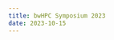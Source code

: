 ```yaml
---
title: bwHPC Symposium 2023
date: 2023-10-15
---
```


<div style="width:100%;aspect-ratio:.7071">
    <object
        width="100%"
        height="100%"
        data="/publications/2023-10-15-bwHPC-symposium-2023/main.pdf"
    >
    </object>
</div>
